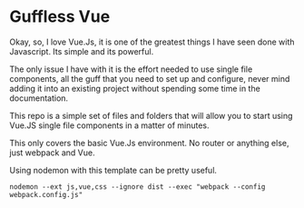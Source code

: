 # Guffless Vue

Okay, so, I love Vue.Js, it is one of the greatest things I have seen done with Javascript. Its simple and its powerful.

The only issue I have with it is the effort needed to use single file components, all the guff that you need to set up and configure, never mind adding it into an existing project without spending some time in the documentation.

This repo is a simple set of files and folders that will allow you to start using Vue.JS single file components in a matter of minutes.

This only covers the basic Vue.Js environment. No router or anything else, just webpack and Vue.

Using nodemon with this template can be pretty useful.

`nodemon --ext js,vue,css --ignore dist --exec "webpack --config webpack.config.js"`